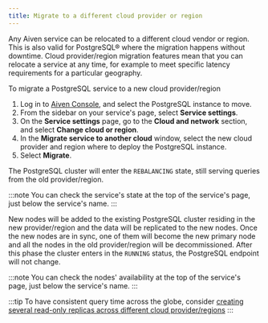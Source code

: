 ```yaml
---
title: Migrate to a different cloud provider or region
---
```


Any Aiven service can be relocated to a different cloud vendor or region. This is also valid for PostgreSQL® where the migration happens without downtime.
Cloud provider/region migration features mean that you
can relocate a service at any time, for example to meet specific latency
requirements for a particular geography.

To migrate a PostgreSQL service to a new cloud provider/region

1.  Log in to [Aiven Console](https://console.aiven.io), and select the
    PostgreSQL instance to move.
1.  From the sidebar on your service's page, select **Service
    settings**.
1.  On the **Service settings** page, go to the **Cloud and
    network** section, and select **Change cloud or region**.
1.  In the **Migrate service to another cloud** window, select the new
    cloud provider and region where to deploy the PostgreSQL
    instance.
1.  Select **Migrate**.

The PostgreSQL cluster will enter the `REBALANCING` state, still serving
queries from the old provider/region.

:::note
You can check the service's state at the top of the service's page,
just below the service's name.
:::

New nodes will be added to the existing PostgreSQL cluster residing in
the new provider/region and the data will be replicated to the new
nodes. Once the new nodes are in sync, one of them will become the new
primary node and all the nodes in the old provider/region will be
decommissioned. After this phase the cluster enters in the `RUNNING`
status, the PostgreSQL endpoint will not change.

:::note
You can check the nodes' availability at the top of the service's
page, just below the service's name.
:::

:::tip
To have consistent query time across the globe, consider
[creating several read-only replicas across different cloud provider/regions](create-read-replica)
:::
